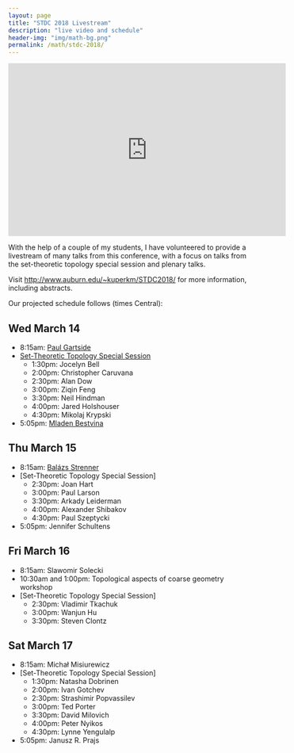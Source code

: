 ```yaml
---
layout: page
title: "STDC 2018 Livestream"
description: "live video and schedule"
header-img: "img/math-bg.png"
permalink: /math/stdc-2018/
---
```


<iframe width="560" height="349" src="https://www.youtube.com/embed/live_stream?channel=UCfaU4ITYd-mwolEox3SxvWw" frameborder="0" allowfullscreen></iframe>

With the help of a couple of my students, I have volunteered to provide a livestream of many talks from
this conference, with a focus on talks from the set-theoretic topology
special session and plenary talks.

Visit <http://www.auburn.edu/~kuperkm/STDC2018/> for more information, including abstracts.

Our projected schedule follows (times Central):

## Wed March 14

- 8:15am: [Paul Gartside](https://youtu.be/-vG5j16Doco)
- [Set-Theoretic Topology Special Session](https://youtu.be/x2WW5Ivyvh8)
	- 1:30pm: Jocelyn Bell
	- 2:00pm: Christopher Caruvana
	- 2:30pm: Alan Dow
	- 3:00pm: Ziqin Feng
	- 3:30pm: Neil Hindman
	- 4:00pm: Jared Holshouser
	- 4:30pm: Mikolaj Krypski
- 5:05pm: [Mladen Bestvina](https://youtu.be/W1rvq1kQOos)

## Thu March 15

- 8:15am: [Balázs Strenner](https://youtu.be/hJChnpHOsmM)
- [Set-Theoretic Topology Special Session]
	- 2:30pm: Joan Hart
	- 3:00pm: Paul Larson
	- 3:30pm: Arkady Leiderman
	- 4:00pm: Alexander Shibakov
	- 4:30pm: Paul Szeptycki
- 5:05pm: Jennifer Schultens

## Fri March 16

- 8:15am: Slawomir Solecki
- 10:30am and 1:00pm: Topological aspects of coarse geometry workshop
- [Set-Theoretic Topology Special Session]
	- 2:30pm: Vladimir Tkachuk
	- 3:00pm: Wanjun Hu
	- 3:30pm: Steven Clontz

## Sat March 17

- 8:15am: Michał Misiurewicz
- [Set-Theoretic Topology Special Session]
	- 1:30pm: Natasha Dobrinen
	- 2:00pm: Ivan Gotchev
	- 2:30pm: Strashimir Popvassilev
	- 3:00pm: Ted Porter
	- 3:30pm: David Milovich
	- 4:00pm: Peter Nyikos
	- 4:30pm: Lynne Yengulalp 
- 5:05pm: Janusz R. Prajs
